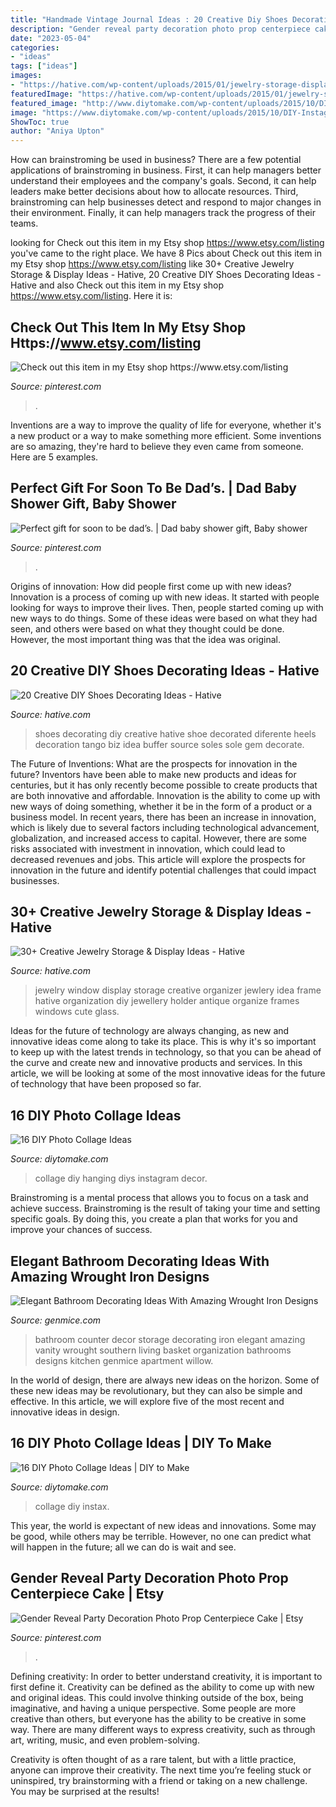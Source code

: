 ```yaml
---
title: "Handmade Vintage Journal Ideas : 20 Creative Diy Shoes Decorating Ideas"
description: "Gender reveal party decoration photo prop centerpiece cake"
date: "2023-05-04"
categories:
- "ideas"
tags: ["ideas"]
images:
- "https://hative.com/wp-content/uploads/2015/01/jewelry-storage-display-ideas/7-old-window-jewlery-organizer.jpg"
featuredImage: "https://hative.com/wp-content/uploads/2015/01/jewelry-storage-display-ideas/7-old-window-jewlery-organizer.jpg"
featured_image: "http://www.diytomake.com/wp-content/uploads/2015/10/DIY-Photo-Collage-Instax-Wall.jpg"
image: "https://www.diytomake.com/wp-content/uploads/2015/10/DIY-Instagram-Photo-Collage-Hanging-Wall.jpg"
ShowToc: true
author: "Aniya Upton"
---
```



How can brainstroming be used in business?
There are a few potential applications of brainstroming in business. First, it can help managers better understand their employees and the company's goals. Second, it can help leaders make better decisions about how to allocate resources. Third, brainstroming can help businesses detect and respond to major changes in their environment. Finally, it can help managers track the progress of their teams.

	

		
looking for Check out this item in my Etsy shop https://www.etsy.com/listing you've came to the right place. We have 8 Pics about Check out this item in my Etsy shop https://www.etsy.com/listing like 30+ Creative Jewelry Storage &amp; Display Ideas - Hative, 20 Creative DIY Shoes Decorating Ideas - Hative and also Check out this item in my Etsy shop https://www.etsy.com/listing. Here it is:
		
    
## Check Out This Item In My Etsy Shop Https://www.etsy.com/listing

<img loading=lazy src="https://i.pinimg.com/736x/76/d5/b7/76d5b7df549bd766d3da8e635e7a5422.jpg" onerror="this.onerror=null;this.src='https://tse3.mm.bing.net/th?id=OIP.daSkkbdChW2B6ggPcpmRVQHaG9&amp;pid=15.1';" alt="Check out this item in my Etsy shop https://www.etsy.com/listing">

_Source: pinterest.com_

>. 

	

Inventions are a way to improve the quality of life for everyone, whether it's a new product or a way to make something more efficient. Some inventions are so amazing, they're hard to believe they even came from someone. Here are 5 examples.

    
## Perfect Gift For Soon To Be Dad’s. | Dad Baby Shower Gift, Baby Shower

<img loading=lazy src="https://i.pinimg.com/736x/4f/b2/01/4fb20147e31a4a64269095a6f619673a.jpg" onerror="this.onerror=null;this.src='https://tse2.mm.bing.net/th?id=OIP.VYrNWjnfe2zuAA41BmbCOQHaJ3&amp;pid=15.1';" alt="Perfect gift for soon to be dad’s. | Dad baby shower gift, Baby shower">

_Source: pinterest.com_

>. 

	

Origins of innovation: How did people first come up with new ideas?
Innovation is a process of coming up with new ideas. It started with people looking for ways to improve their lives. Then, people started coming up with new ways to do things. Some of these ideas were based on what they had seen, and others were based on what they thought could be done. However, the most important thing was that the idea was original.

    
## 20 Creative DIY Shoes Decorating Ideas - Hative

<img loading=lazy src="https://hative.com/wp-content/uploads/2014/07/shoes-decorating-ideas/8-shoes-decorating-ideas.jpg" onerror="this.onerror=null;this.src='https://tse3.mm.bing.net/th?id=OIP.ATVj1w82Yht3MjnvG5GkmAHaLI&amp;pid=15.1';" alt="20 Creative DIY Shoes Decorating Ideas - Hative">

_Source: hative.com_

>shoes decorating diy creative hative shoe decorated diferente heels decoration tango biz idea buffer source soles sole gem decorate. 

	

The Future of Inventions: What are the prospects for innovation in the future?
Inventors have been able to make new products and ideas for centuries, but it has only recently become possible to create products that are both innovative and affordable. Innovation is the ability to come up with new ways of doing something, whether it be in the form of a product or a business model. In recent years, there has been an increase in innovation, which is likely due to several factors including technological advancement, globalization, and increased access to capital. However, there are some risks associated with investment in innovation, which could lead to decreased revenues and jobs. This article will explore the prospects for innovation in the future and identify potential challenges that could impact businesses.

    
## 30+ Creative Jewelry Storage &amp; Display Ideas - Hative

<img loading=lazy src="https://hative.com/wp-content/uploads/2015/01/jewelry-storage-display-ideas/7-old-window-jewlery-organizer.jpg" onerror="this.onerror=null;this.src='https://tse2.mm.bing.net/th?id=OIP.xKrukaXhNGuixr3g9MZL6wHaLy&amp;pid=15.1';" alt="30+ Creative Jewelry Storage &amp; Display Ideas - Hative">

_Source: hative.com_

>jewelry window display storage creative organizer jewlery idea frame hative organization diy jewellery holder antique organize frames windows cute glass. 

	

Ideas for the future of technology are always changing, as new and innovative ideas come along to take its place. This is why it's so important to keep up with the latest trends in technology, so that you can be ahead of the curve and create new and innovative products and services. In this article, we will be looking at some of the most innovative ideas for the future of technology that have been proposed so far.

    
## 16 DIY Photo Collage Ideas

<img loading=lazy src="https://www.diytomake.com/wp-content/uploads/2015/10/DIY-Instagram-Photo-Collage-Hanging-Wall.jpg" onerror="this.onerror=null;this.src='https://tse1.mm.bing.net/th?id=OIP.Lv3JPBcdcq74LOgpFN1GkgHaE8&amp;pid=15.1';" alt="16 DIY Photo Collage Ideas">

_Source: diytomake.com_

>collage diy hanging diys instagram decor. 

	

Brainstroming is a mental process that allows you to focus on a task and achieve success. Brainstroming is the result of taking your time and setting specific goals. By doing this, you create a plan that works for you and improve your chances of success.

    
## Elegant Bathroom Decorating Ideas With Amazing Wrought Iron Designs

<img loading=lazy src="https://genmice.com/design-ideas/Elegant-Bathroom-Decorating-Ideas-With-Amazing-Wrought-Iron-/869.jpeg" onerror="this.onerror=null;this.src='https://tse4.mm.bing.net/th?id=OIP.mN7OjmFsuohqg1ZwFW-adwHaJ4&amp;pid=15.1';" alt="Elegant Bathroom Decorating Ideas With Amazing Wrought Iron Designs">

_Source: genmice.com_

>bathroom counter decor storage decorating iron elegant amazing vanity wrought southern living basket organization bathrooms designs kitchen genmice apartment willow. 

	

In the world of design, there are always new ideas on the horizon. Some of these new ideas may be revolutionary, but they can also be simple and effective. In this article, we will explore five of the most recent and innovative ideas in design.

    
## 16 DIY Photo Collage Ideas | DIY To Make

<img loading=lazy src="http://www.diytomake.com/wp-content/uploads/2015/10/DIY-Photo-Collage-Instax-Wall.jpg" onerror="this.onerror=null;this.src='https://tse1.mm.bing.net/th?id=OIP.o9Lp4PELRJx9TBYauYXAlwHaLH&amp;pid=15.1';" alt="16 DIY Photo Collage Ideas | DIY to Make">

_Source: diytomake.com_

>collage diy instax. 

	

This year, the world is expectant of new ideas and innovations. Some may be good, while others may be terrible. However, no one can predict what will happen in the future; all we can do is wait and see.

    
## Gender Reveal Party Decoration Photo Prop Centerpiece Cake | Etsy

<img loading=lazy src="https://i.pinimg.com/736x/74/3f/ec/743fecd9697894211cdc8e9e0608278f.jpg" onerror="this.onerror=null;this.src='https://tse3.mm.bing.net/th?id=OIP.ivrGp21t7Y8o35Vd12SyMgHaLe&amp;pid=15.1';" alt="Gender Reveal Party Decoration Photo Prop Centerpiece Cake | Etsy">

_Source: pinterest.com_

>. 

	

Defining creativity:
In order to better understand creativity, it is important to first define it. Creativity can be defined as the ability to come up with new and original ideas. This could involve thinking outside of the box, being imaginative, and having a unique perspective.
Some people are more creative than others, but everyone has the ability to be creative in some way. There are many different ways to express creativity, such as through art, writing, music, and even problem-solving.

Creativity is often thought of as a rare talent, but with a little practice, anyone can improve their creativity. The next time you’re feeling stuck or uninspired, try brainstorming with a friend or taking on a new challenge. You may be surprised at the results!

